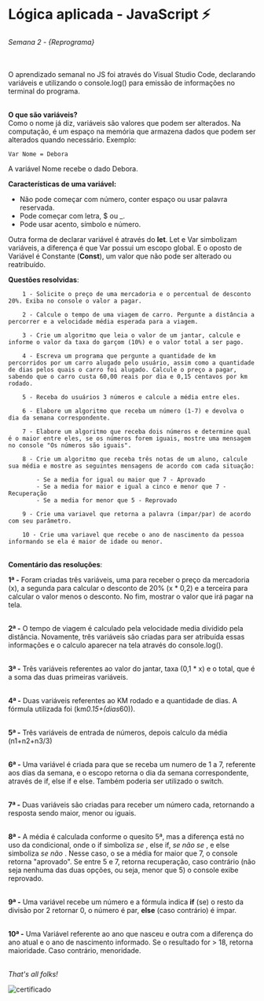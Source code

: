 # Lógica aplicada - JavaScript :zap:

###### Semana 2 - {Reprograma}

<br>O aprendizado semanal no JS foi através do Visual Studio Code, declarando variáveis e utilizando o console.log() para emissão de informações no terminal do programa.

<br> **O que são variáveis?**<br>
Como o nome já diz, variáveis são valores que podem ser alterados. Na computação, é um espaço na memória que armazena dados que podem ser alterados quando necessário. Exemplo:

```Var Nome = Debora```

A variável Nome recebe o dado Debora.

**Características de uma variável:**<br>
- Não pode começar com número, conter espaço ou usar palavra reservada. <br>
- Pode começar com letra, $ ou _. <br>
- Pode usar acento, símbolo e número. 

Outra forma de declarar variável é através do **let**. Let e Var simbolizam variáveis, a diferença é que Var possui um escopo global. 
E o oposto de Variável é Constante (**Const**), um valor que não pode ser alterado ou reatribuído.

**Questões resolvidas**:

``` 
    1 - Solicite o preço de uma mercadoria e o percentual de desconto 20%. Exiba no console o valor a pagar.

    2 - Calcule o tempo de uma viagem de carro. Pergunte a distância a percorrer e a velocidade média esperada para a viagem.

    3 - Crie um algoritmo que leia o valor de um jantar, calcule e informe o valor da taxa do garçom (10%) e o valor total a ser pago.

    4 - Escreva um programa que pergunte a quantidade de km percorridos por um carro alugado pelo usuário, assim como a quantidade de dias pelos quais o carro foi alugado. Calcule o preço a pagar, sabendo que o carro custa 60,00 reais por dia e 0,15 centavos por km rodado.

    5 - Receba do usuários 3 números e calcule a média entre eles.

    6 - Elabore um algoritmo que receba um número (1-7) e devolva o dia da semana correspondente.

    7 - Elabore um algoritmo que receba dois números e determine qual é o maior entre eles, se os números forem iguais, mostre uma mensagem no console "Os números são iguais".

    8 - Crie um algoritmo que receba três notas de um aluno, calcule sua média e mostre as seguintes mensagens de acordo com cada situação:

        - Se a media for igual ou maior que 7 - Aprovado
        - Se a media for maior e igual a cinco e menor que 7 - Recuperação
        - Se a media for menor que 5 - Reprovado

    9 - Crie uma variavel que retorna a palavra (impar/par) de acordo com seu parâmetro.

    10 - Crie uma variavel que recebe o ano de nascimento da pessoa informando se ela é maior de idade ou menor.

```
<br> **Comentário das resoluções**:

**1ª -** Foram criadas três variáveis, uma para receber o preço da mercadoria (x), a segunda para calcular o desconto de 20% (x * 0,2) e a terceira para calcular o valor menos o desconto. No fim, mostrar o valor que irá pagar na tela.

<br>**2ª -** O tempo de viagem é calculado pela velocidade media dividido pela distância. Novamente, três variáveis são criadas para ser atribuída essas informações e o calculo aparecer na tela através do console.log().

<br>**3ª -** Três variáveis referentes ao valor do jantar, taxa (0,1 * x) e o total, que é a soma das duas primeiras variáveis.

<br>**4ª -** Duas variáveis referentes ao KM rodado e a quantidade de dias. A fórmula utilizada foi (km*0.15+(dias*60)). 

<br>**5ª -** Três variáveis de entrada de números, depois calculo da média (n1+n2+n3/3)

<br>**6ª -** Uma variável é criada para que se receba um numero de 1 a 7, referente aos dias da semana, e o escopo retorna o dia da semana correspondente, através de if, else if e else. Também poderia ser utilizado o switch.

<br>**7ª -** Duas variáveis são criadas para receber um número cada, retornando a resposta sendo maior, menor ou iguais. 

<br>**8ª -** A média é calculada conforme o quesito 5ª, mas a diferença está no uso da condicional, onde o if simboliza  *se* , else if, *se não se* , e else simboliza *se não* .
Nesse caso, o se a média for maior que 7, o console retorna "aprovado". Se entre 5 e 7, retorna recuperação, caso contrário (não seja nenhuma das duas opções, ou seja, menor que 5) o console exibe reprovado.

<br>**9ª -** Uma variável recebe um número e a fórmula indica **if** (se) o resto da divisão por 2 retornar 0, o número é par, **else** (caso contrário) é ímpar.

<br>**10ª -** Uma Variável referente ao ano que nasceu e outra com a diferença do ano atual e o ano de nascimento informado. Se o resultado for > 18, retorna maioridade. Caso contrário, menoridade. 

<br>*That's all folks!*

![certificado](https://techbreak.ig.com.br/wp-content/uploads/2017/08/Guia-do-Mochileiro-das-Gal%C3%A1xias.gif)
